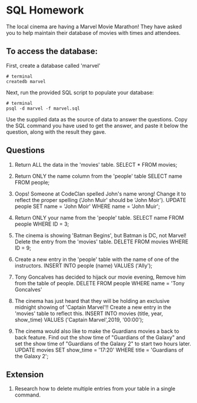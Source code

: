 # SQL Homework

The local cinema are having a Marvel Movie Marathon! They have asked you to help maintain their database of movies with times and attendees.

## To access the database:

First, create a database called 'marvel'

```
# terminal
createdb marvel
```

Next, run the provided SQL script to populate your database:

```
# terminal
psql -d marvel -f marvel.sql
```

Use the supplied data as the source of data to answer the questions. Copy the SQL command you have used to get the answer, and paste it below the question, along with the result they gave.

## Questions

1.  Return ALL the data in the 'movies' table.
SELECT * FROM movies;

2.  Return ONLY the name column from the 'people' table
SELECT name FROM people;

3.  Oops! Someone at CodeClan spelled John's name wrong! Change it to reflect the proper spelling ('John Muir' should be 'John Moir').
UPDATE people SET name = 'John Moir' WHERE name = 'John Muir';

4.  Return ONLY your name from the 'people' table.
SELECT name FROM people WHERE ID = 3;

5.  The cinema is showing 'Batman Begins', but Batman is DC, not Marvel! Delete the entry from the 'movies' table.
DELETE FROM movies WHERE ID = 9;

6.  Create a new entry in the 'people' table with the name of one of the instructors.
INSERT INTO people (name) VALUES ('Ally');

7.  Tony Goncalves has decided to hijack our movie evening, Remove him from the table of people.
DELETE FROM people WHERE name = 'Tony Goncalves'

8.  The cinema has just heard that they will be holding an exclusive midnight showing of 'Captain Marvel'!! Create a new entry in the 'movies' table to reflect this.
INSERT INTO movies (title, year, show_time) VALUES ('Captain Marvel',2019, '00:00');

9.  The cinema would also like to make the Guardians movies a back to back feature. Find out the show time of "Guardians of the Galaxy" and set the show time of "Guardians of the Galaxy 2" to start two hours later.
UPDATE movies SET show_time = '17:20' WHERE title = 'Guardians of the Galaxy 2';

## Extension

1.  Research how to delete multiple entries from your table in a single command.
